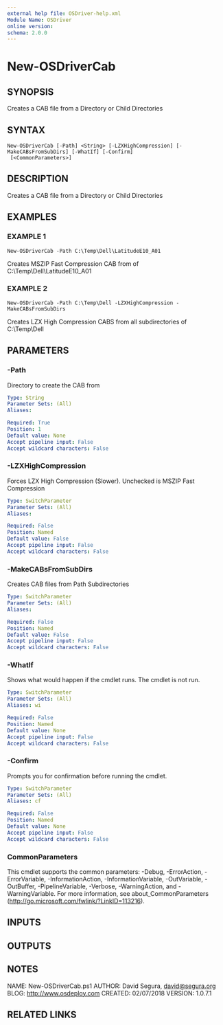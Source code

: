 ```yaml
---
external help file: OSDriver-help.xml
Module Name: OSDriver
online version:
schema: 2.0.0
---
```


# New-OSDriverCab

## SYNOPSIS
Creates a CAB file from a Directory or Child Directories

## SYNTAX

```
New-OSDriverCab [-Path] <String> [-LZXHighCompression] [-MakeCABsFromSubDirs] [-WhatIf] [-Confirm]
 [<CommonParameters>]
```

## DESCRIPTION
Creates a CAB file from a Directory or Child Directories

## EXAMPLES

### EXAMPLE 1
```
New-OSDriverCab -Path C:\Temp\Dell\LatitudeE10_A01
```

Creates MSZIP Fast Compression CAB from of C:\Temp\Dell\LatitudeE10_A01

### EXAMPLE 2
```
New-OSDriverCab -Path C:\Temp\Dell -LZXHighCompression -MakeCABsFromSubDirs
```

Creates LZX High Compression CABS from all subdirectories of C:\Temp\Dell

## PARAMETERS

### -Path
Directory to create the CAB from

```yaml
Type: String
Parameter Sets: (All)
Aliases:

Required: True
Position: 1
Default value: None
Accept pipeline input: False
Accept wildcard characters: False
```

### -LZXHighCompression
Forces LZX High Compression (Slower).
Unchecked is MSZIP Fast Compression

```yaml
Type: SwitchParameter
Parameter Sets: (All)
Aliases:

Required: False
Position: Named
Default value: False
Accept pipeline input: False
Accept wildcard characters: False
```

### -MakeCABsFromSubDirs
Creates CAB files from Path Subdirectories

```yaml
Type: SwitchParameter
Parameter Sets: (All)
Aliases:

Required: False
Position: Named
Default value: False
Accept pipeline input: False
Accept wildcard characters: False
```

### -WhatIf
Shows what would happen if the cmdlet runs.
The cmdlet is not run.

```yaml
Type: SwitchParameter
Parameter Sets: (All)
Aliases: wi

Required: False
Position: Named
Default value: None
Accept pipeline input: False
Accept wildcard characters: False
```

### -Confirm
Prompts you for confirmation before running the cmdlet.

```yaml
Type: SwitchParameter
Parameter Sets: (All)
Aliases: cf

Required: False
Position: Named
Default value: None
Accept pipeline input: False
Accept wildcard characters: False
```

### CommonParameters
This cmdlet supports the common parameters: -Debug, -ErrorAction, -ErrorVariable, -InformationAction, -InformationVariable, -OutVariable, -OutBuffer, -PipelineVariable, -Verbose, -WarningAction, and -WarningVariable.
For more information, see about_CommonParameters (http://go.microsoft.com/fwlink/?LinkID=113216).

## INPUTS

## OUTPUTS

## NOTES
NAME:	New-OSDriverCab.ps1
AUTHOR:	David Segura, david@segura.org
BLOG:	http://www.osdeploy.com
CREATED:	02/07/2018
VERSION:	1.0.7.1

## RELATED LINKS
